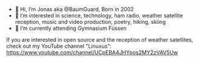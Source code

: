- 👋 Hi, I’m Jonas aka @BaumGuard, Born in 2002
- 👀 I’m interested in science, technology, ham radio, weather satellite reception, music and video production, poetry, hiking, skiing
- 🌱 I’m currently attending Gymnasium Füssen

If you are interested in open source and the reception of weather satellites, check out my YouTube channel "Linuxus":
https://www.youtube.com/channel/UCpEBA4JHYpos2MY2zVAV5Uw
